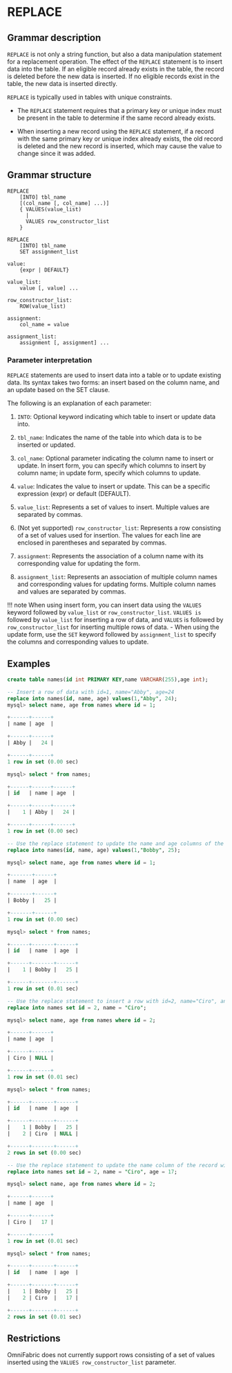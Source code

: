# **REPLACE**

## **Grammar description**

`REPLACE` is not only a string function, but also a data manipulation statement for a replacement operation. The effect of the `REPLACE` statement is to insert data into the table. If an eligible record already exists in the table, the record is deleted before the new data is inserted. If no eligible records exist in the table, the new data is inserted directly.

`REPLACE` is typically used in tables with unique constraints.

- The `REPLACE` statement requires that a primary key or unique index must be present in the table to determine if the same record already exists.

- When inserting a new record using the `REPLACE` statement, if a record with the same primary key or unique index already exists, the old record is deleted and the new record is inserted, which may cause the value to change since it was added.

## **Grammar structure**

```
REPLACE
    [INTO] tbl_name
    [(col_name [, col_name] ...)]
    { VALUES(value_list)
      |
      VALUES row_constructor_list
    }

REPLACE
    [INTO] tbl_name
    SET assignment_list

value:
    {expr | DEFAULT}

value_list:
    value [, value] ...

row_constructor_list:
    ROW(value_list)

assignment:
    col_name = value

assignment_list:
    assignment [, assignment] ...
```

### Parameter interpretation

`REPLACE` statements are used to insert data into a table or to update existing data. Its syntax takes two forms: an insert based on the column name, and an update based on the SET clause.

The following is an explanation of each parameter:

1. `INTO`: Optional keyword indicating which table to insert or update data into.

2. `tbl_name`: Indicates the name of the table into which data is to be inserted or updated.

3. `col_name`: Optional parameter indicating the column name to insert or update. In insert form, you can specify which columns to insert by column name; in update form, specify which columns to update.

4. `value`: Indicates the value to insert or update. This can be a specific expression (expr) or default (DEFAULT).

5. `value_list`: Represents a set of values to insert. Multiple values are separated by commas.

6. (Not yet supported) `row_constructor_list`: Represents a row consisting of a set of values used for insertion. The values for each line are enclosed in parentheses and separated by commas.

7. `assignment`: Represents the association of a column name with its corresponding value for updating the form.

8. `assignment_list`: Represents an association of multiple column names and corresponding values for updating forms. Multiple column names and values are separated by commas.

!!! note
    When using insert form, you can insert data using the `VALUES` keyword followed by `value_list` or `row_constructor_list`. `VALUES is` followed by `value_list` for inserting a row of data, and `VALUES` is followed by `row_constructor_list` for inserting multiple rows of data. - When using the update form, use the `SET` keyword followed by `assignment_list` to specify the columns and corresponding values to update.

## **Examples**

```sql
create table names(id int PRIMARY KEY,name VARCHAR(255),age int);

-- Insert a row of data with id=1, name="Abby", age=24
replace into names(id, name, age) values(1,"Abby", 24);
mysql> select name, age from names where id = 1;

+------+------+
| name | age  |

+------+------+
| Abby |   24 |

+------+------+
1 row in set (0.00 sec)

mysql> select * from names;

+------+------+------+
| id   | name | age  |

+------+------+------+
|    1 | Abby |   24 |

+------+------+------+
1 row in set (0.00 sec)

-- Use the replace statement to update the name and age columns of the record with id=1 to the values "Bob" and 25.
replace into names(id, name, age) values(1,"Bobby", 25);

mysql> select name, age from names where id = 1;

+-------+------+
| name  | age  |

+-------+------+
| Bobby |   25 |

+-------+------+
1 row in set (0.00 sec)

mysql> select * from names;

+------+-------+------+
| id   | name  | age  |

+------+-------+------+
|    1 | Bobby |   25 |

+------+-------+------+
1 row in set (0.01 sec)

-- Use the replace statement to insert a row with id=2, name="Ciro", and age NULL.
replace into names set id = 2, name = "Ciro";

mysql> select name, age from names where id = 2;

+------+------+
| name | age  |

+------+------+
| Ciro | NULL |

+------+------+
1 row in set (0.01 sec)

mysql> select * from names;

+------+-------+------+
| id   | name  | age  |

+------+-------+------+
|    1 | Bobby |   25 |
|    2 | Ciro  | NULL |

+------+-------+------+
2 rows in set (0.00 sec)

-- Use the replace statement to update the name column of the record with id=2 to the value "Ciro" and the age column to the value 17
replace into names set id = 2, name = "Ciro", age = 17;

mysql> select name, age from names where id = 2;

+------+------+
| name | age  |

+------+------+
| Ciro |   17 |

+------+------+
1 row in set (0.01 sec)

mysql> select * from names;

+------+-------+------+
| id   | name  | age  |

+------+-------+------+
|    1 | Bobby |   25 |
|    2 | Ciro  |   17 |

+------+-------+------+
2 rows in set (0.01 sec)
```

## **Restrictions**

OmniFabric does not currently support rows consisting of a set of values inserted using the `VALUES row_constructor_list` parameter.
